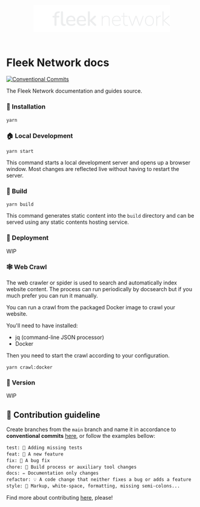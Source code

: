 <div align="center" style="padding-bottom: 20px;">
  <img src="./static/img/logo+named.svg?202301091309" width="360px" height="auto"/>
</div>

# Fleek Network docs
[![Conventional Commits](https://img.shields.io/badge/Conventional%20Commits-1.0.0-blue.svg)](https://conventionalcommits.org)

The Fleek Network documentation and guides source.

### 🤖 Installation

```
yarn
```

### 🏠 Local Development

```
yarn start
```

This command starts a local development server and opens up a browser window. Most changes are reflected live without having to restart the server.

### 👷 Build

```
yarn build
```

This command generates static content into the `build` directory and can be served using any static contents hosting service.

### 🚀 Deployment

WIP

### 🕸 Web Crawl

The web crawler or spider is used to search and automatically index website content. The process can run periodically by docsearch but if you much prefer you can run it manually.

You can run a crawl from the packaged Docker image to crawl your website.

You'll need to have installed:
- jq (command-line JSON processor)
- Docker

Then you need to start the crawl according to your configuration.

```
yarn crawl:docker
```

### 📖 Version

WIP

## 🙏 Contribution guideline

Create branches from the `main` branch and name it in accordance to **conventional commits** [here](https://www.conventionalcommits.org/en/v1.0.0/), or follow the examples bellow:

```txt
test: 💍 Adding missing tests
feat: 🎸 A new feature
fix: 🐛 A bug fix
chore: 🤖 Build process or auxiliary tool changes
docs: ✏️ Documentation only changes
refactor: 💡 A code change that neither fixes a bug or adds a feature
style: 💄 Markup, white-space, formatting, missing semi-colons...
```

Find more about contributing [here](docs/open-source/contributing.md), please!
